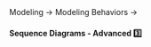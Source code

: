 <link rel="stylesheet" href="{{baseUrl}}/css/textbook.css">

<div class="website-content">

<div id="path">Modeling → Modeling Behaviors →</div>

<div id="title">

#### Sequence Diagrams - Advanced :three:

</div>

<div id="body">

<dynamic-panel src="../../../uml/sequenceDiagrams/parallelPaths/embed.md" header="UML: Sequence Diagrams: Parallel Paths" is-open></dynamic-panel>

</div>

<div id="extras">
</div>

</div>
